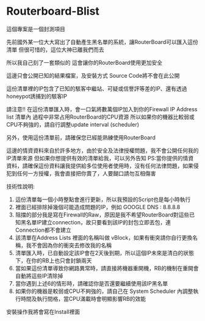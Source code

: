 # Routerboard-Blist

這個專案是一個封測項目

先前國外某一位大大寫出了自動產生黑名單的系統，讓RouterBoard可以匯入這份清單
但很可惜的，這位大神已離我們而去

所以我自己刻了一套類似的
這會讓你的RouterBoard使用更加安全

這邊只會公開已知的結果檔案，及安裝方式
Source Code將不會在此公開

這份清單裡的IP包含了已知的駭客中繼站、可疑或信譽評等差的IP、還有透過honeypot誘捕到的駭客IP

請注意!! 在這份清單匯入時，會一口氣將數萬個IP加入到你的Firewall IP Address list 清單內
過程中非常占用RouterBoard的CPU資源
所以如果你的機器比較弱或CPU不夠強的，請自行調整update interval (scheduler)

另外，使用這份清單前，請確保您已經能熟練使用RouterBoard

這邊的情資資料來自於許多地方，由於安全及法律授權問題，我不會公開任何我的IP清單來源
但如果你想提供有效的清單給我，可以另外告知
PS:當你提供的情資資料，請確保這份資料讓我提供給多位使用者使用時，沒有任何法律問題，如果侵犯到任何一方授權，我會直接把你賣了，人要餬口請勿互相傷害

技術性說明:
1. 這份清單每一個小時整點會進行更新，所以我預設的Script也是每小時執行
2. 裡面已經排除掉幾個可能造成問題的IP，例如 GOOGLE DNS : 8.8.8.8 
3. 阻擋的部分我是寫在Firewall的Raw，原因是我不希望RouterBoard對這些已知黑名單IP建立connection，故只要看到該IP的封包立即丟包，連Connection都不會建立
4. 該清單在Address Lists 裡面的名稱叫做 vBlock，如果有衝突請你自行更換名稱，我不會因為你的衝突去修改我的名稱
5. 清單匯入時，已自動設定該IP會在2天後到期，所以這個IP未來是清白的狀態下，在你的RB上也只會封鎖兩天
6. 當如果這份清單導致你網路異常時，請直接將機器重開機，RB的機制在重開會自動將這些IP清除掉
7. 當你遇到上述6的情形時，請確認你是否還要繼續使用該IP黑名單
8. 如果你的機器是較弱或CPU不夠強的，請自己在 System Scheduler 內調整執行時間及執行間格，當CPU滿載時會明顯影響RB的效能

安裝操作我將會寫在Install裡面

